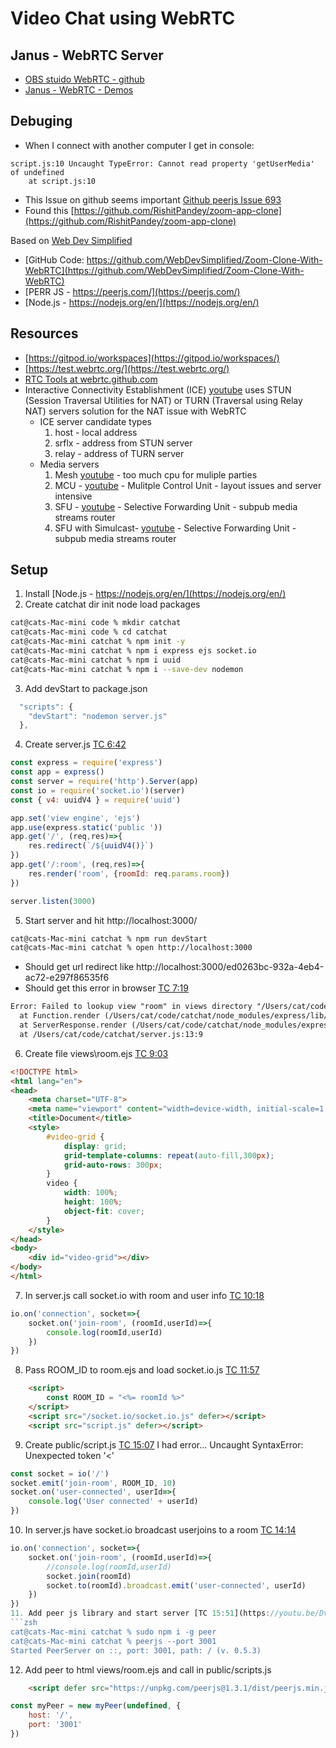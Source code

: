 # Video Chat using WebRTC
## Janus - WebRTC Server

- [OBS stuido WebRTC - github](https://github.com/CoSMoSoftware/OBS-studio-webrtc)
- [Janus - WebRTC - Demos](https://janus.conf.meetecho.com/demos.html)

## Debuging
- When I connect with another computer I get in console:
```
script.js:10 Uncaught TypeError: Cannot read property 'getUserMedia' of undefined
    at script.js:10
```
- This Issue on github seems important [Github peerjs Issue 693](https://github.com/peers/peerjs/issues/693)
- Found this [https://github.com/RishitPandey/zoom-app-clone](https://github.com/RishitPandey/zoom-app-clone)

Based on [Web Dev Simplified](https://www.youtube.com/watch?v=DvlyzDZDEq4)
  - [GitHub Code: https://github.com/WebDevSimplified/Zoom-Clone-With-WebRTC](https://github.com/WebDevSimplified/Zoom-Clone-With-WebRTC)
  - [PERR JS - https://peerjs.com/](https://peerjs.com/)
  - [Node.js - https://nodejs.org/en/](https://nodejs.org/en/)
  
## Resources
- [https://gitpod.io/workspaces](https://gitpod.io/workspaces/)
- [https://test.webrtc.org/](https://test.webrtc.org/)
- [RTC Tools at webrtc.github.com](https://webrtc.github.com/)
- Interactive Connectivity Establishment (ICE) [youtube](https://youtu.be/Y1mx7cx6ckI?t=908) uses STUN (Session Traversal Utilities for NAT) or TURN (Traversal using Relay NAT) servers solution for the NAT issue with WebRTC
    - ICE server candidate types
        1. host - local address
        2. srflx - address from STUN server
        3. relay - address of TURN server
    - Media servers
        1. Mesh [youtube](https://youtu.be/Y1mx7cx6ckI?t=1745) - too much cpu for muliple parties
        2. MCU - [youtube](https://youtu.be/Y1mx7cx6ckI?t=1795) - Mulitple Control Unit - layout issues and server intensive
        3. SFU - [youtube](https://youtu.be/Y1mx7cx6ckI?t=1910) - Selective Forwarding Unit - subpub media streams router
        4. SFU with Simulcast- [youtube](https://youtu.be/Y1mx7cx6ckI?t=2018) - Selective Forwarding Unit - subpub media streams router

## Setup
1. Install [Node.js - https://nodejs.org/en/](https://nodejs.org/en/) 
2. Create catchat dir init node load packages
```zsh
cat@cats-Mac-mini code % mkdir catchat
cat@cats-Mac-mini code % cd catchat 
cat@cats-Mac-mini catchat % npm init -y
cat@cats-Mac-mini catchat % npm i express ejs socket.io
cat@cats-Mac-mini catchat % npm i uuid
cat@cats-Mac-mini catchat % npm i --save-dev nodemon
```
3. Add devStart to package.json
```js
  "scripts": {
    "devStart": "nodemon server.js"
  },
```
4. Create server.js [TC 6:42](https://youtu.be/DvlyzDZDEq4?t=402)
```js
const express = require('express')
const app = express()
const server = require('http').Server(app)
const io = require('socket.io')(server)
const { v4: uuidV4 } = require('uuid')

app.set('view engine', 'ejs')
app.use(express.static('public '))
app.get('/', (req,res)=>{
    res.redirect(`/${uuidV4()}`)
})
app.get('/:room', (req,res)=>{
    res.render('room', {roomId: req.params.room})
})

server.listen(3000)
```
5. Start server and hit http://localhost:3000/
```zsh
cat@cats-Mac-mini catchat % npm run devStart
cat@cats-Mac-mini catchat % open http://localhost:3000
```
  - Should get url redirect like http://localhost:3000/ed0263bc-932a-4eb4-ac72-e297f86535f6
  - Should get this error in browser [TC 7:19](https://youtu.be/DvlyzDZDEq4?t=439)
  ```txt
  Error: Failed to lookup view "room" in views directory "/Users/cat/code/catchat/views"
    at Function.render (/Users/cat/code/catchat/node_modules/express/lib/application.js:580:17)
    at ServerResponse.render (/Users/cat/code/catchat/node_modules/express/lib/response.js:1012:7)
    at /Users/cat/code/catchat/server.js:13:9
  ```
6. Create file views\room.ejs [TC 9:03](https://youtu.be/DvlyzDZDEq4?t=543)
```html
<!DOCTYPE html>
<html lang="en">
<head>
    <meta charset="UTF-8">
    <meta name="viewport" content="width=device-width, initial-scale=1.0">
    <title>Document</title>
    <style>
        #video-grid {
            display: grid;
            grid-template-columns: repeat(auto-fill,300px);
            grid-auto-rows: 300px;
        }
        video {
            width: 100%;
            height: 100%;
            object-fit: cover;
        }
    </style>
</head>
<body>
    <div id="video-grid"></div>
</body>
</html>
```
7. In server.js call socket.io with room and user info [TC 10:18](https://youtu.be/DvlyzDZDEq4?t=618)
```js
io.on('connection', socket=>{
    socket.on('join-room', (roomId,userId)=>{
        console.log(roomId,userId)
    })
})
```
8. Pass ROOM_ID to room.ejs and load socket.io.js [TC 11:57](https://youtu.be/DvlyzDZDEq4?t=717)
```html
    <script>
        const ROOM_ID = "<%= roomId %>"
    </script>
    <script src="/socket.io/socket.io.js" defer></script>
    <script src="script.js" defer></script>
```
9. Create public/script.js [TC 15:07](https://youtu.be/DvlyzDZDEq4?t=907) I had error... Uncaught SyntaxError: Unexpected token '<'
```js
const socket = io('/')
socket.emit('join-room', ROOM_ID, 10)
socket.on('user-connected', userId=>{
    console.log('User connected' + userId)
})
```
10. In server.js have socket.io broadcast userjoins to a room [TC 14:14](https://youtu.be/DvlyzDZDEq4?t=854)
```js
io.on('connection', socket=>{
    socket.on('join-room', (roomId,userId)=>{
        //console.log(roomId,userId)
        socket.join(roomId)
        socket.to(roomId).broadcast.emit('user-connected', userId)
    })
})
11. Add peer js library and start server [TC 15:51](https://youtu.be/DvlyzDZDEq4?t=951)
```zsh
cat@cats-Mac-mini catchat % sudo npm i -g peer
cat@cats-Mac-mini catchat % peerjs --port 3001
Started PeerServer on ::, port: 3001, path: / (v. 0.5.3)
```
12. Add peer to html views/room.ejs and call in public/scripts.js
```html
    <script defer src="https://unpkg.com/peerjs@1.3.1/dist/peerjs.min.js"></script>
```
```js
const myPeer = new myPeer(undefined, {
    host: '/',
    port: '3001'
})
```
